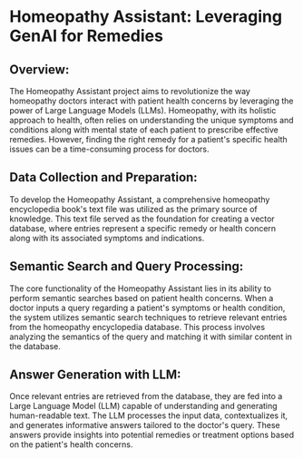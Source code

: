 # Homeopathy Assistant: Leveraging GenAI for Remedies

## Overview:
The Homeopathy Assistant project aims to revolutionize the way homeopathy doctors interact with patient health concerns by leveraging the power of Large Language Models (LLMs). Homeopathy, with its holistic approach to health, often relies on understanding the unique symptoms and conditions along with mental state of each patient to prescribe effective remedies. However, finding the right remedy for a patient's specific health issues can be a time-consuming process for doctors.

## Data Collection and Preparation:
To develop the Homeopathy Assistant, a comprehensive homeopathy encyclopedia book's text file was utilized as the primary source of knowledge. This text file served as the foundation for creating a vector database, where entries represent a specific remedy or health concern along with its associated symptoms and indications.

## Semantic Search and Query Processing:
The core functionality of the Homeopathy Assistant lies in its ability to perform semantic searches based on patient health concerns. When a doctor inputs a query regarding a patient's symptoms or health condition, the system utilizes semantic search techniques to retrieve relevant entries from the homeopathy encyclopedia database. This process involves analyzing the semantics of the query and matching it with similar content in the database.

## Answer Generation with LLM:
Once relevant entries are retrieved from the database, they are fed into a Large Language Model (LLM) capable of understanding and generating human-readable text. The LLM processes the input data, contextualizes it, and generates informative answers tailored to the doctor's query. These answers provide insights into potential remedies or treatment options based on the patient's health concerns.